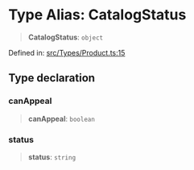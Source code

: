 # Type Alias: CatalogStatus

> **CatalogStatus**: `object`

Defined in: [src/Types/Product.ts:15](https://github.com/Fokusdotid/bail/blob/cf6cc85134e12081bc635cea02cc0eee74033a81/src/Types/Product.ts#L15)

## Type declaration

### canAppeal

> **canAppeal**: `boolean`

### status

> **status**: `string`
